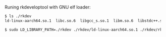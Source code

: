 Runing rkdeveloptool with GNU elf loader:

```sh
$ ls ./rkdev
ld-linux-aarch64.so.1  libc.so.6  libgcc_s.so.1  libm.so.6  libstdc++.so.6  libudev.so.1  libusb-1.0.so.0  log  rkdeveloptool

$ sudo LD_LIBRARY_PATH=./rkdev ./rkdev/ld-linux-aarch64.so.1 ./rkdev/rkdeveloptool
```
